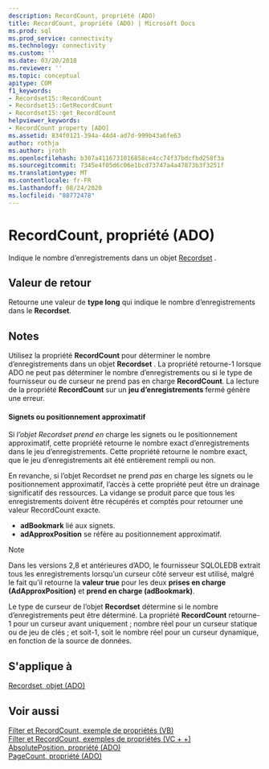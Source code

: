 ```yaml
---
description: RecordCount, propriété (ADO)
title: RecordCount, propriété (ADO) | Microsoft Docs
ms.prod: sql
ms.prod_service: connectivity
ms.technology: connectivity
ms.custom: ''
ms.date: 03/20/2018
ms.reviewer: ''
ms.topic: conceptual
apitype: COM
f1_keywords:
- Recordset15::RecordCount
- Recordset15::GetRecordCount
- Recordset15::get_RecordCount
helpviewer_keywords:
- RecordCount property [ADO]
ms.assetid: 834f0121-394a-44d4-ad7d-999b43a6fe63
author: rothja
ms.author: jroth
ms.openlocfilehash: b307a4116731016858ce4cc74f37bdcfbd258f3a
ms.sourcegitcommit: 7345e4f05d6c06e1bcd73747a4a47873b3f3251f
ms.translationtype: MT
ms.contentlocale: fr-FR
ms.lasthandoff: 08/24/2020
ms.locfileid: "88772478"
---
```

# <a name="recordcount-property-ado"></a>RecordCount, propriété (ADO)

Indique le nombre d’enregistrements dans un objet [Recordset](./recordset-object-ado.md) .
  
## <a name="return-value"></a>Valeur de retour

Retourne une valeur de **type long** qui indique le nombre d’enregistrements dans le **Recordset**.
  
## <a name="remarks"></a>Notes

Utilisez la propriété **RecordCount** pour déterminer le nombre d’enregistrements dans un objet **Recordset** . La propriété retourne-1 lorsque ADO ne peut pas déterminer le nombre d’enregistrements ou si le type de fournisseur ou de curseur ne prend pas en charge **RecordCount**. La lecture de la propriété **RecordCount** sur un **jeu d’enregistrements** fermé génère une erreur.

#### <a name="bookmarks-or-approximate-positioning"></a>Signets ou positionnement approximatif

Si *l’objet Recordset prend en* charge les signets ou le positionnement approximatif, cette propriété retourne le nombre exact d’enregistrements dans le jeu d’enregistrements. Cette propriété retourne le nombre exact, que le jeu d’enregistrements ait été entièrement rempli ou non.

En revanche, si l’objet Recordset ne prend *pas* en charge les signets ou le positionnement approximatif, l’accès à cette propriété peut être un drainage significatif des ressources. La vidange se produit parce que tous les enregistrements doivent être récupérés et comptés pour retourner une valeur RecordCount exacte.

- **adBookmark** lié aux signets.
- **adApproxPosition** se réfère au positionnement approximatif.

> [!NOTE]
> Dans les versions 2,8 et antérieures d’ADO, le fournisseur SQLOLEDB extrait tous les enregistrements lorsqu’un curseur côté serveur est utilisé, malgré le fait qu’il retourne la **valeur true** pour les deux **prises en charge (AdApproxPosition)** et **prend en charge (adBookmark)**.
  
Le type de curseur de l’objet **Recordset** détermine si le nombre d’enregistrements peut être déterminé. La propriété **RecordCount** retourne-1 pour un curseur avant uniquement ; nombre réel pour un curseur statique ou de jeu de clés ; et soit-1, soit le nombre réel pour un curseur dynamique, en fonction de la source de données.
  
## <a name="applies-to"></a>S'applique à

[Recordset, objet (ADO)](./recordset-object-ado.md)  
  
## <a name="see-also"></a>Voir aussi

[Filter et RecordCount, exemple de propriétés (VB)](./filter-and-recordcount-properties-example-vb.md)   
[Filter et RecordCount, exemples de propriétés (VC + +)](./filter-and-recordcount-properties-example-vc.md)   
[AbsolutePosition, propriété (ADO)](./absoluteposition-property-ado.md)   
[PageCount, propriété (ADO)](./pagecount-property-ado.md)